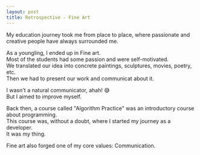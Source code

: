 ```yaml
---
layout: post
title: Retrospective - Fine Art
---
```


My education journey took me from place to place, where passionate and creative people have always surrounded me.

As a youngling, I ended up in Fine art.<br/>
Most of the students had some passion and were self-motivated.<br/>
We translated our idea into concrete paintings, sculptures, movies, poetry, etc.<br/>
Then we had to present our work and communicat about it.

I wasn't a natural communicator, ahah! :sweat_smile:<br/>
But I aimed to improve myself.

Back then, a course called "Algorithm Practice" was an introductory course about programming.<br/>
This course was, without a doubt, where I started my journey as a developer.<br/>
It was my thing.

Fine art also forged one of my core values: Communication.

